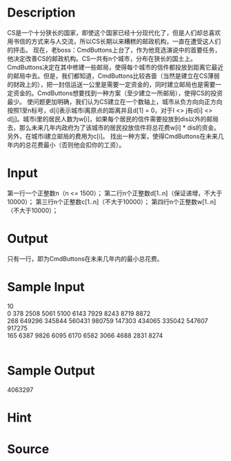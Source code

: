 
# Description

<div class="content">CS是一个十分狭长的国家，即使这个国家已经十分现代化了，但是人们却总喜欢用书信的方式来与人交流，所以CS长期以来糟糕的邮政机构，一直在遭受这人们的抨击。
现在，老boss：CmdButtons上台了，作为他竞选演说中的首要任务，他决定改善CS的邮政机构。CS一共有n个城市，分布在狭长的国土上。CmdButtons决定在其中修建一些邮局，使得每个城市的信件都投放到距离它最近的邮局中去。但是，我们都知道，CmdButtons比较吝啬（当然是建立在CS薄弱的财政上的），把一封信运送一公里是需要一定资金的，同时建立邮局也是需要一定资金的。CmdButtons想要找到一种方案（至少建立一所邮局），使得CS的投资最少。
使问题更加明确，我们认为CS建立在一个数轴上，城市从负方向向正方向按照1至n标号，d[i]表示城市i离原点的距离并且d[1] = 0，对于I &lt;&gt; j有d[i] &lt;&gt; d[j]。城市i里的居民人数为w[i]，如果每个居民的信件需要投放到dis以外的邮局去，那么未来几年内政府为了该城市的居民投放信件将总花费w[i] * dis的资金。另外，在城市i建立邮局的费用为c[i]。
找出一种方案，使得CmdButtons在未来几年内的总花费最小（否则他会扣你的工资）。

   
</div>

# Input

<div class="content">第一行一个正整数n（n &lt;= 1500）；
第二行n个正整数d[1..n]（保证递增，不大于10000）；
第三行n个正整数c[1..n]（不大于10000）；
第四行n个正整数w[1..n]（不大于10000）；

</div>

# Output

<div class="content">只有一行，即为CmdButtons在未来几年内的最小总花费。
</div>

# Sample Input

<div class="content"><span class="sampledata">10<br/>
0 378 2508 5061 5100 6143 7929 8243 8719 8872 <br/>
268 649296 345844 560431 980759 147303 434065 335042 547607 917275 <br/>
165 6387 9826 6095 6170 6582 3066 4688 2831 8274 <br/>
<br/>
</span></div>

# Sample Output

<div class="content"><span class="sampledata">4063297<br/>
</span></div>

# Hint

<div class="content"><p></p></div>

# Source

<div class="content"><p><a href="problemset.php?search="></a></p></div>

